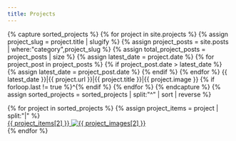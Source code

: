 ```yaml
---
title: Projects
---
```


{% capture sorted_projects %}
	{% for project in site.projects %}
		{% assign project_slug = project.title | slugify %}
		{% assign project_posts = site.posts | where:"category",project_slug %}
		{% assign total_project_posts = project_posts | size %}
		{% assign latest_date = project.date %}
		{% for project_post in project_posts %}
			{% if project_post.date > latest_date %}
				{% assign latest_date = project_post.date %}
			{% endif %}
		{% endfor %}
		{{ latest_date }}|{{ project.url }}|{{ project.title }}|{{ project.image }}
		{% if forloop.last != true %}^{% endif %}
	{% endfor %}
{% endcapture %}
{% assign sorted_projects = sorted_projects | split:"^" | sort | reverse %}

<div id="projects">
	{% for project in sorted_projects %}
	{% assign project_items = project | split:"|" %}
	<article class="project">
	    <a href="{{ project_items[1] }}">
	    	<span>{{ project_items[2] }}</span>
	    	<img alt="{{ project_images[2] }}" src="/img/content/{{ project_items[2] | slugify }}/{{ project_items[3] }}">
	    </a>
	</article>
	{% endfor %}
</div>
